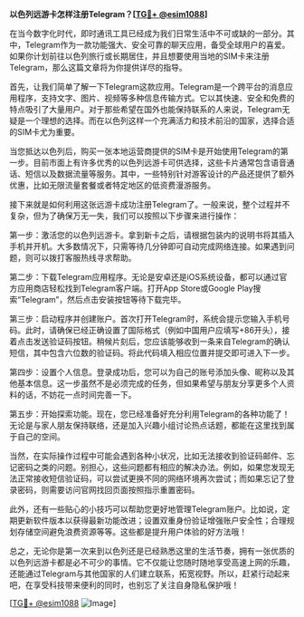 **以色列远游卡怎样注册Telegram？[[TG💪+ @esim1088](https://t.me/s/esim1088)]**

在当今数字化时代，即时通讯工具已经成为我们日常生活中不可或缺的一部分。其中，Telegram作为一款功能强大、安全可靠的聊天应用，备受全球用户的喜爱。如果你计划前往以色列旅行或长期居住，并且想要使用当地的SIM卡来注册Telegram，那么这篇文章将为你提供详尽的指导。

首先，让我们简单了解一下Telegram这款应用。Telegram是一个跨平台的消息应用程序，支持文字、图片、视频等多种信息传输方式。它以其快速、安全和免费的特点吸引了大量用户。对于那些希望在国外也能保持联系的人来说，Telegram无疑是一个理想的选择。而在以色列这样一个充满活力和技术前沿的国家，选择合适的SIM卡尤为重要。

当您抵达以色列后，购买一张本地运营商提供的SIM卡是开始使用Telegram的第一步。目前市面上有许多优秀的以色列远游卡可供选择，这些卡片通常包含语音通话、短信以及数据流量等服务。其中，一些特别针对游客设计的产品还提供了额外优惠，比如无限流量套餐或者特定地区的低资费漫游服务。

接下来就是如何利用这张远游卡成功注册Telegram了。一般来说，整个过程并不复杂，但为了确保万无一失，我们可以按照以下步骤来进行操作：

第一步：激活您的以色列远游卡。拿到新卡之后，请根据包装内的说明书将其插入手机并开机。大多数情况下，只需等待几分钟即可自动完成网络连接。如果遇到问题，则可以拨打客服热线寻求帮助。

第二步：下载Telegram应用程序。无论是安卓还是iOS系统设备，都可以通过官方应用商店轻松找到Telegram客户端。打开App Store或Google Play搜索“Telegram”，然后点击安装按钮等待下载完毕。

第三步：启动程序并创建账户。首次打开Telegram时，系统会提示您输入手机号码。此时，请确保已经正确设置了国际格式（例如中国用户应填写+86开头），接着点击发送验证码按钮。稍候片刻后，您应该能够收到一条来自Telegram的确认短信，其中包含六位数的验证码。将此代码填入相应位置并提交即可进入下一步。

第四步：设置个人信息。登录成功后，您可以为自己的账号添加头像、昵称以及其他基本信息。这一步虽然不是必须完成的任务，但如果希望与朋友分享更多个人资料的话，不妨花一点时间完善一下。

第五步：开始探索功能。现在，您已经准备好充分利用Telegram的各种功能了！无论是与家人朋友保持联络，还是加入兴趣小组讨论热点话题，都能在这里找到属于自己的空间。

当然，在实际操作过程中可能会遇到各种小状况，比如无法接收到验证码邮件、忘记密码之类的问题。别担心，这些问题都有相应的解决办法。例如，如果您发现无法正常接收短信验证码，可以尝试更换不同的网络环境再次尝试；而如果忘记了登录密码，则需要访问官网找回页面按照指示重置密码。

此外，还有一些贴心的小技巧可以帮助您更好地管理Telegram账户。比如说，定期更新软件版本以获得最新功能改进；设置双重身份验证增强账户安全性；合理规划存储空间避免浪费资源等等。这些都是提升用户体验的好方法哦！

总之，无论你是第一次来到以色列还是已经熟悉这里的生活节奏，拥有一张优质的以色列远游卡都是必不可少的事情。它不仅能让您随时随地享受高速上网的乐趣，还能通过Telegram与其他国家的人们建立联系，拓宽视野。所以，赶紧行动起来吧，在享受科技带来便利的同时，也别忘了关注自身隐私保护哦！

[[TG💪+ @esim1088](https://t.me/s/esim1088) ![Image](https://i.postimg.cc/4NQfJmqS/Snipaste-2025-05-13-00-14-12.png)]